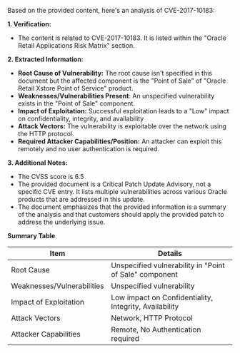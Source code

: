 Based on the provided content, here's an analysis of CVE-2017-10183:

**1. Verification:**

* The content is related to CVE-2017-10183. It is listed within the "Oracle Retail Applications Risk Matrix" section.

**2. Extracted Information:**

*   **Root Cause of Vulnerability:** The root cause isn't specified in this document but the affected component is the "Point of Sale" of "Oracle Retail Xstore Point of Service" product.
*   **Weaknesses/Vulnerabilities Present**: An unspecified vulnerability exists in the "Point of Sale" component.
*   **Impact of Exploitation:** Successful exploitation leads to a "Low" impact on confidentiality, integrity, and availability
*   **Attack Vectors:** The vulnerability is exploitable over the network using the HTTP protocol.
*   **Required Attacker Capabilities/Position:** An attacker can exploit this remotely and no user authentication is required.

**3. Additional Notes:**

*   The CVSS score is 6.5
* The provided document is a Critical Patch Update Advisory, not a specific CVE entry. It lists multiple vulnerabilities across various Oracle products that are addressed in this update.
* The document emphasizes that the provided information is a summary of the analysis and that customers should apply the provided patch to address the underlying issue.

**Summary Table**

| Item                        | Details                                                                      |
| --------------------------- | ---------------------------------------------------------------------------- |
| Root Cause                  | Unspecified vulnerability in "Point of Sale" component                        |
| Weaknesses/Vulnerabilities    |  Unspecified vulnerability                                            |
| Impact of Exploitation      | Low impact on Confidentiality, Integrity, Availability                    |
| Attack Vectors              | Network, HTTP Protocol                                                |
| Attacker Capabilities       | Remote, No Authentication required                                  |
